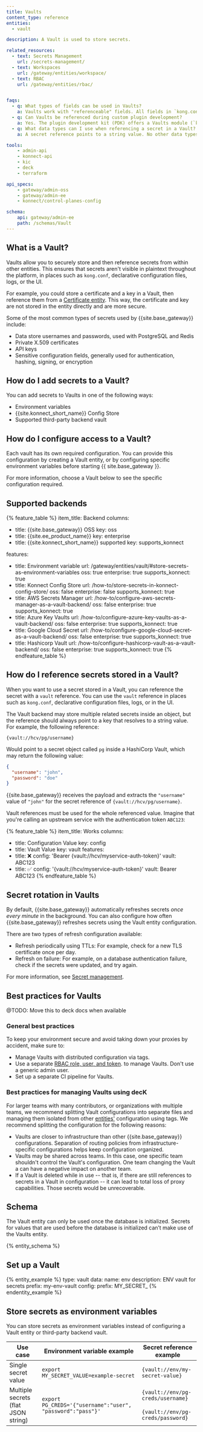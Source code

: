 ```yaml
---
title: Vaults
content_type: reference
entities:
  - vault

description: A Vault is used to store secrets.

related_resources:
  - text: Secrets Management
    url: /secrets-management/
  - text: Workspaces
    url: /gateway/entities/workspace/
  - text: RBAC
    url: /gateway/entities/rbac/


faqs:
  - q: What types of fields can be used in Vaults?
    a: Vaults work with "referenceable" fields. All fields in `kong.conf` are referenceable and some fields within entities (for example, plugins, certificates) are also. Refer to the appropriate entity documentation to learn more.
  - q: Can Vaults be referenced during custom plugin development?
    a: Yes. The plugin development kit (PDK) offers a Vaults module (`kong.vault`) that can be used to resolve, parse, and verify Vault references.
  - q: What data types can I use when referencing a secret in a Vault?
    a: A secret reference points to a string value. No other data types are currently supported.

tools:
    - admin-api
    - konnect-api
    - kic
    - deck
    - terraform

api_specs:
    - gateway/admin-oss
    - gateway/admin-ee
    - konnect/control-planes-config

schema:
    api: gateway/admin-ee
    path: /schemas/Vault
---
```


## What is a Vault?

Vaults allow you to securely store and then reference secrets from within other entities. This ensures that secrets aren't visible in plaintext throughout the platform, in places such as `kong.conf`,
declarative configuration files, logs, or the UI.

For example, you could store a certificate and a key in a Vault, then reference them from a [Certificate entity](/gateway/entities/certificate/). This way, the certificate and key are not stored in the entity directly and are more secure.

Some of the most common types of secrets used by {{site.base_gateway}} include:

* Data store usernames and passwords, used with PostgreSQL and Redis
* Private X.509 certificates
* API keys
* Sensitive configuration fields, generally used for authentication, hashing, signing, or encryption

## How do I add secrets to a Vault?

You can add secrets to Vaults in one of the following ways:
* Environment variables
* {{site.konnect_short_name}} Config Store
* Supported third-party backend vault

## How do I configure access to a Vault?

Each vault has its own required configuration. You can provide this configuration by creating a Vault entity, or by configuring specific environment variables before starting {{ site.base_gateway }}.

For more information, choose a Vault below to see the specific configuration required.

## Supported backends

{% feature_table %}
item_title: Backend
columns:
  - title: {{site.base_gateway}} OSS
    key: oss
  - title: {{site.ee_product_name}}
    key: enterprise
  - title: {{site.konnect_short_name}} supported
    key: supports_konnect

features:
  - title: Environment variable
    url: /gateway/entities/vault/#store-secrets-as-environment-variables
    oss: true
    enterprise: true
    supports_konnect: true
  - title: Konnect Config Store
    url: /how-to/store-secrets-in-konnect-config-store/
    oss: false
    enterprise: false
    supports_konnect: true
  - title: AWS Secrets Manager
    url: /how-to/configure-aws-secrets-manager-as-a-vault-backend/
    oss: false
    enterprise: true
    supports_konnect: true
  - title: Azure Key Vaults
    url: /how-to/configure-azure-key-vaults-as-a-vault-backend/
    oss: false
    enterprise: true
    supports_konnect: true
  - title: Google Cloud Secret
    url: /how-to/configure-google-cloud-secret-as-a-vault-backend/
    oss: false
    enterprise: true
    supports_konnect: true
  - title: Hashicorp Vault
    url: /how-to/configure-hashicorp-vault-as-a-vault-backend/
    oss: false
    enterprise: true
    supports_konnect: true
{% endfeature_table %}

## How do I reference secrets stored in a Vault?

When you want to use a secret stored in a Vault, you can reference the secret with a `vault` reference. You can use the `vault` reference in places such as `kong.conf`, declarative configuration files, logs, or in the UI.

The Vault backend may store multiple related secrets inside an object, but the reference
should always point to a key that resolves to a string value. For example, the following reference:

```
{vault://hcv/pg/username}
```

Would point to a secret object called `pg` inside a HashiCorp Vault, which may return the following value:

```json
{
  "username": "john",
  "password": "doe"
}
```

<!-- vale off -->
{{site.base_gateway}} receives the payload and extracts the `"username"` value of `"john"` for the secret reference of
`{vault://hcv/pg/username}`.
<!-- vale on -->

Vault references must be used for the whole referenced value. Imagine that you're calling an upstream service with the authentication token `ABC123`:

{% feature_table %}
item_title: Works
columns:
  - title: Configuration Value
    key: config
  - title: Vault Value
    key: vault
features:
  - title: ❌
    config: 'Bearer {vault://hcv/myservice-auth-token}'
    vault: ABC123
  - title: ✅
    config: '{vault://hcv/myservice-auth-token}'
    vault: Bearer ABC123
{% endfeature_table %}

## Secret rotation in Vaults

By default, {{site.base_gateway}} automatically refreshes secrets *once every minute* in the background. 
You can also configure how often {{site.base_gateway}} refreshes secrets using the Vault entity configuration.

There are two types of refresh configuration available:
* Refresh periodically using TTLs: For example, check for a new TLS certificate once per day.
* Refresh on failure: For example, on a database authentication failure, check if the secrets were updated, and try again.

For more information, see [Secret management](/gateway/secrets-management/).

## Best practices for Vaults

@TODO: Move this to deck docs when available

### General best practices

To keep your environment secure and avoid taking down your proxies by accident, make sure to:
* Manage Vaults with distributed configuration via tags.
* Use a separate [RBAC role, user, and token](/gateway/entities/rbac/).
to manage Vaults. Don't use a generic admin user.
* Set up a separate CI pipeline for Vaults.

### Best practices for managing Vaults using decK

For larger teams with many contributors, or organizations with multiple teams, we recommend splitting Vault configurations into separate files and managing them isolated from other [entities'](/gateway/entities/) configuration using tags. We recommend splitting the configuration for the following reasons:
* Vaults are closer to infrastructure than other {{site.base_gateway}} configurations. Separation of routing policies from infrastructure-specific configurations helps keep configuration organized.
* Vaults may be shared across teams. In this case, one specific team shouldn't control the Vault's configuration. One team changing the Vault a can have a negative impact on another team.
* If a Vault is deleted while in use -- that is, if there are still references to secrets in a Vault in configuration -- it can lead to total loss of proxy capabilities. Those secrets would be unrecoverable.

## Schema

The Vault entity can only be used once the database is initialized. Secrets for values that are used before the database is initialized can’t make use of the Vaults entity.

{% entity_schema %}

## Set up a Vault

{% entity_example %}
type: vault
data:
  name: env
  description: ENV vault for secrets
  prefix: my-env-vault
  config:
    prefix: MY_SECRET_
{% endentity_example %}

## Store secrets as environment variables

You can store secrets as environment variables instead of configuring a Vault entity or third-party backend vault. 

<!--vale off-->

| Use case | Environment variable example | Secret reference example |
|-------|-------------|-------------|
| Single secret value | `export MY_SECRET_VALUE=example-secret` | `{vault://env/my-secret-value}` |
| Multiple secrets (flat JSON string) | `export PG_CREDS='{"username":"user", "password":"pass"}'` | `{vault://env/pg-creds/username}`<br><br>`{vault://env/pg-creds/password}` | 

<!--vale on-->




